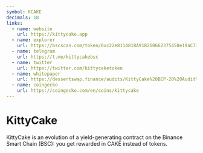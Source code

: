 ```yaml
---
symbol: KCAKE
decimals: 18
links:
  - name: website
    url: https://kittycake.app
  - name: explorer
    url: https://bscscan.com/token/0xc22e8114818A918260662375450e19aC73D32852
  - name: telegram
    url: https://t.me/kittycakebsc
  - name: twitter
    url: https://twitter.com/kittycaketoken
  - name: whitepaper
    url: https://dessertswap.finance/audits/KittyCake%20BEP-20%20Audit%209445619.pdf
  - name: coingecko
    url: https://coingecko.com/en/coins/kittycake
---
```


# KittyCake

KittyCake is an evolution of a yield-generating contract on the Binance Smart Chain (BSC): you get rewarded in CAKE instead of tokens.
